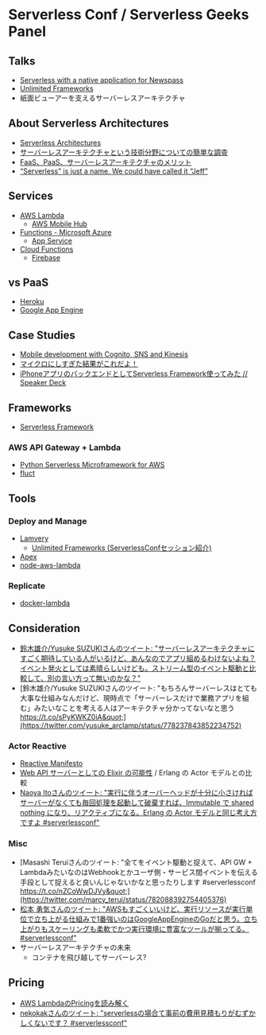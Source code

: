 # Serverless Conf / Serverless Geeks Panel

## Talks

- [Serverless with a native application for Newspass](https://speakerdeck.com/ymatsuwitter/serverless-with-a-native-application-for-newspass)
- [Unlimited Frameworks](http://www.slideshare.net/slideshow/embed_code/key/cCealgMvuj1XuK)
- 紙面ビューアーを支えるサーバーレスアーキテクチャ

## About Serverless Architectures

- [Serverless Architectures](http://www.martinfowler.com/articles/serverless.html)
- [サーバーレスアーキテクチャという技術分野についての簡単な調査](http://qiita.com/zerobase/items/3bc0d15980b472af841d)
- [FaaS、PaaS、サーバーレスアーキテクチャのメリット](https://www.infoq.com/jp/news/2016/06/faas-serverless-architecture)
- [“Serverless” is just a name. We could have called it “Jeff”](https://serverless.zone/serverless-is-just-a-name-we-could-have-called-it-jeff-1958dd4c63d7#.mrnb2u4lx)

## Services

- [AWS Lambda](https://aws.amazon.com/jp/lambda/)
	- [AWS Mobile Hub](https://aws.amazon.com/jp/mobile/)
- [Functions - Microsoft Azure](https://azure.microsoft.com/ja-jp/services/functions/)
	- [App Service](https://azure.microsoft.com/ja-jp/services/app-service/mobile/)
- [Cloud Functions](https://cloud.google.com/functions/)
	- [Firebase](https://firebase.google.com/)

## vs PaaS
- [Heroku](https://www.heroku.com/)
- [Google App Engine](https://cloud.google.com/appengine/)

## Case Studies

- [Mobile development with Cognito, SNS and Kinesis](https://speakerdeck.com/ymatsuwitter/mobile-development-with-cognito-sns-and-kinesis)
- [マイクロにしすぎた結果がこれだよ！](http://www.slideshare.net/mosa_siru/ss-64839846)
- [iPhoneアプリのバックエンドとしてServerless Framework使ってみた // Speaker Deck](https://speakerdeck.com/mackato/iphoneapurifalsebatukuendotositeserverless-frameworkshi-tutemita)

## Frameworks
- [Serverless Framework](https://serverless.com/)

### AWS API Gateway + Lambda 
- [Python Serverless Microframework for AWS](https://github.com/awslabs/chalice)
- [fluct](https://github.com/fluct/fluct)

## Tools

### Deploy and Manage
- [Lamvery](https://github.com/marcy-terui/lamvery)
	- [Unlimited Frameworks (ServerlessConfセッション紹介)](http://yoshidashingo.hatenablog.com/entry/2016/09/04/191614)
- [Apex](https://github.com/apex/apex)
- [node-aws-lambda](https://github.com/ThoughtWorksStudios/node-aws-lambda)

### Replicate
- [docker-lambda](https://github.com/lambci/docker-lambda)

## Consideration

- [鈴木雄介/Yusuke SUZUKIさんのツイート: &quot;サーバーレスアーキテクチャにすごく期待している人がいるけど、あんなのでアプリ組めるわけないよね？イベント発火としては素晴らしいけども。ストリーム型のイベント駆動と比較して、別の言い方って無いのかな？&quot;](https://twitter.com/yusuke_arclamp/status/778020039194611712)
- [鈴木雄介/Yusuke SUZUKIさんのツイート: &quot;もちろんサーバーレスはとても大事な仕組みなんだけど、現時点で「サーバーレスだけで業務アプリを組む」みたいなことを考える人はアーキテクチャ分かってないなと思う https://t.co/sPyKWKZ0iA&quot;](https://twitter.com/yusuke_arclamp/status/778237843852234752)

### Actor Reactive

- [Reactive Manifesto](http://www.reactivemanifesto.org/ja)
- [Web API サーバーとしての Elixir の可能性](https://speakerdeck.com/naoya/web-api-sabatositefalse-elixir-falseke-neng-xing) / Erlang の Actor モデルとの比較
- [Naoya Itoさんのツイート: &quot;実行に伴うオーバーヘッドが十分に小さければサーバーがなくても毎回処理を起動して破棄すれば、Immutable で shared nothing になり、リアクティブになる。Erlang の Actor モデルと同じ考え方ですよ #serverlessconf&quot;](https://twitter.com/naoya_ito/status/782081868120240129)

### Misc

- [Masashi Teruiさんのツイート: &quot;全てをイベント駆動と捉えて、API GW + LambdaみたいなのはWebhookとかユーザ側・サービス間イベントを伝える手段として捉えると良いんじゃないかなと思ったりします #serverlessconf https://t.co/nZCoWwDJVy&quot;](https://twitter.com/marcy_terui/status/782088392754405376)
- [松本 勇気さんのツイート: &quot;AWSもすごくいいけど、実行リソースが実行単位で立ち上がる仕組みで1番強いのはGoogleAppEngineのGoだと思う。立ち上がりもスケーリングも柔軟でかつ実行環境に豊富なツールが揃ってる。 #serverlessconf&quot;](https://twitter.com/y_matsuwitter/status/782086254422659072)
- サーバーレスアーキテクチャの未来
	- コンテナを飛び越してサーバーレス?

## Pricing

- [AWS LambdaのPricingを読み解く](http://qiita.com/Keisuke69/items/e3f79b50b6039175401b)
- [nekokakさんのツイート: &quot;serverlessの場合て事前の費用見積もりがむずかしくないです？ #serverlessconf&quot;](https://twitter.com/nekokak/status/782085862607552513)
